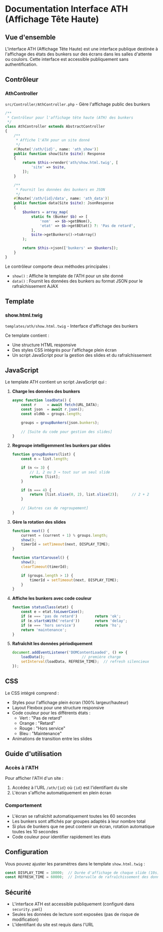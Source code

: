 # Documentation Interface ATH (Affichage Tête Haute)

## Vue d'ensemble

L'interface ATH (Affichage Tête Haute) est une interface publique destinée à l'affichage des états des bunkers sur des écrans dans les salles d'attente ou couloirs. Cette interface est accessible publiquement sans authentification.

## Contrôleur

### AthController

`src/Controller/AthController.php` - Gère l'affichage public des bunkers

```php
/**
 * Contrôleur pour l'affichage tête haute (ATH) des bunkers
 */
class AthController extends AbstractController
{
    /**
     * Affiche l'ATH pour un site donné
     */
    #[Route('/ath/{id}', name: 'ath_show')]
    public function show(Site $site): Response
    {
        return $this->render('ath/show.html.twig', [
            'site' => $site,
        ]);
    }

    /**
     * Fournit les données des bunkers en JSON
     */
    #[Route('/ath/{id}/data', name: 'ath_data')]
    public function data(Site $site): JsonResponse
    {
        $bunkers = array_map(
            static fn (Bunker $b) => [
                'nom'  => $b->getBNom(),
                'etat' => $b->getBEtat() ?: 'Pas de retard',
            ],
            $site->getBunkers()->toArray()
        );

        return $this->json(['bunkers' => $bunkers]);
    }
}
```

Le contrôleur comporte deux méthodes principales :
- `show()` : Affiche le template de l'ATH pour un site donné
- `data()` : Fournit les données des bunkers au format JSON pour le rafraîchissement AJAX

## Template

### show.html.twig

`templates/ath/show.html.twig` - Interface d'affichage des bunkers

Ce template contient :
- Une structure HTML responsive
- Des styles CSS intégrés pour l'affichage plein écran
- Un script JavaScript pour la gestion des slides et du rafraîchissement

## JavaScript

Le template ATH contient un script JavaScript qui :

1. **Charge les données des bunkers**
   ```javascript
   async function loadData() {
       const r     = await fetch(URL_DATA);
       const json  = await r.json();
       const oldNb = groups.length;

       groups = groupBunkers(json.bunkers);
       
       // [Suite du code pour gestion des slides]
   }
   ```

2. **Regroupe intelligemment les bunkers par slides**
   ```javascript
   function groupBunkers(list) {
       const n = list.length;

       if (n <= 3) {
           // 1, 2 ou 3 → tout sur un seul slide
           return [list];
       }

       if (n === 4) {
           return [list.slice(0, 2), list.slice(2)];      // 2 + 2
       }
       
       // [Autres cas de regroupement]
   }
   ```

3. **Gère la rotation des slides**
   ```javascript
   function next() {
       current = (current + 1) % groups.length;
       show();
       timerId = setTimeout(next, DISPLAY_TIME);
   }
   
   function startCarousel() {
       show();
       clearTimeout(timerId);

       if (groups.length > 1) {
           timerId = setTimeout(next, DISPLAY_TIME);
       }
   }
   ```

4. **Affiche les bunkers avec code couleur**
   ```javascript
   function statusClass(etat) {
       const e = etat.toLowerCase();
       if (e === 'pas de retard')        return 'ok';
       if (e.startsWith('retard'))       return 'delay';
       if (e === 'hors service')         return 'hs';
       return 'maintenance';
   }
   ```

5. **Rafraîchit les données périodiquement**
   ```javascript
   document.addEventListener('DOMContentLoaded', () => {
       loadData();                 // première charge
       setInterval(loadData, REFRESH_TIME);  // refresh silencieux
   });
   ```

## CSS

Le CSS intégré comprend :
- Styles pour l'affichage plein écran (100% largeur/hauteur)
- Layout Flexbox pour une structure responsive
- Code couleur pour les différents états :
  - Vert : "Pas de retard"
  - Orange : "Retard"
  - Rouge : "Hors service"
  - Bleu : "Maintenance"
- Animations de transition entre les slides

## Guide d'utilisation

### Accès à l'ATH

Pour afficher l'ATH d'un site :
1. Accédez à l'URL `/ath/{id}` où `{id}` est l'identifiant du site
2. L'écran s'affiche automatiquement en plein écran

### Comportement

- L'écran se rafraîchit automatiquement toutes les 60 secondes
- Les bunkers sont affichés par groupes adaptés à leur nombre total
- Si plus de bunkers que ne peut contenir un écran, rotation automatique toutes les 10 secondes
- Code couleur pour identifier rapidement les états

## Configuration

Vous pouvez ajuster les paramètres dans le template `show.html.twig` :

```javascript
const DISPLAY_TIME = 10000;  // Durée d'affichage de chaque slide (10s)
const REFRESH_TIME = 60000;  // Intervalle de rafraîchissement des données (60s)
```

## Sécurité

- L'interface ATH est accessible publiquement (configuré dans `security.yaml`)
- Seules les données de lecture sont exposées (pas de risque de modification)
- L'identifiant du site est requis dans l'URL
